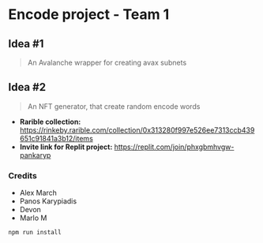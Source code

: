 # Encode project - Team 1

## Idea #1
> An Avalanche wrapper for creating avax subnets

## Idea #2
> An NFT generator, that create random encode words

- **Rarible collection:** https://rinkeby.rarible.com/collection/0x313280f997e526ee7313ccb439651c91841a3b12/items
- **Invite link for Replit project:** https://replit.com/join/phxgbmhvgw-pankaryp


### Credits
- Alex March
- Panos Karypiadis
- Devon
- Marlo M


```bash
npm run install
```

